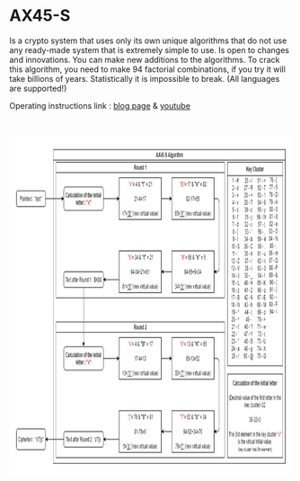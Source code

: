 # AX45-S
Is a crypto system that uses only its own unique algorithms that do not use any ready-made system that is extremely simple to use. Is open to changes and innovations. You can make new additions to the algorithms. To crack this algorithm, you need to make 94 factorial combinations, if you try it will take billions of years. Statistically it is impossible to break. (All languages are supported!)

Operating instructions link : [blog page](https://x3beche.github.io/2021/06/20/ax45-s-operating-instructions) & [youtube](https://www.youtube.com/watch?v=yr3QCsp1Qq4)

<p>&nbsp;</p>
<p align="center">
<img width="1022" height="602" src="https://raw.githubusercontent.com/x3beche/AX45-S/master/pdfDocuments/algoritma.png">
</p>
